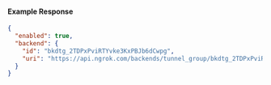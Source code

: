 <!-- Code generated for API Clients. DO NOT EDIT. -->
#### Example Response
```json
{
  "enabled": true,
  "backend": {
    "id": "bkdtg_2TDPxPviRTYvke3KxPBJb6dCwpg",
    "uri": "https://api.ngrok.com/backends/tunnel_group/bkdtg_2TDPxPviRTYvke3KxPBJb6dCwpg"
  }
}